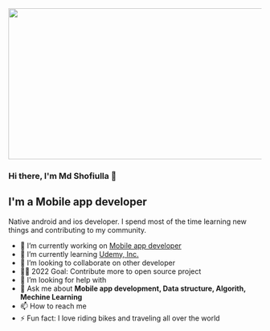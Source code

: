 <div align="center">
  <img src="https://media.giphy.com/media/dWesBcTLavkZuG35MI/giphy.gif" width="600" height="300"/>
</div>
<!--
 <div id="badges">
  <a href="your-linkedin-URL">
    <img src="https://img.shields.io/badge/LinkedIn-blue?style=for-the-badge&logo=linkedin&logoColor=white" alt="LinkedIn Badge"/>
  </a>
  <a href="https://stackoverflow.com/users/9158688/md-shofiulla">
    <img src="https://img.shields.io/badge/YouTube-red?style=for-the-badge&logo=youtube&logoColor=white" alt="Youtube Badge"/>
  </a>
  <a href="your-twitter-URL">
    <img src="https://img.shields.io/badge/Twitter-blue?style=for-the-badge&logo=twitter&logoColor=white" alt="Twitter Badge"/>
  </a>
<img src="https://komarev.com/ghpvc/?username=shofiq301&style=flat-square&color=blue" alt=""/>

</div>
--!>
<img src="https://komarev.com/ghpvc/?username=shofiq301&style=flat-square&color=blue" alt=""/>

### Hi there, I'm Md Shofiulla :handshake:

## I'm a Mobile app developer
Native android and ios developer. I spend most of the time learning new things and contributing to my community. 

- 🔭 I’m currently working on [Mobile app developer](https://iotait.tech/) 
- 🌱 I’m currently learning [Udemy, Inc.](https://www.udemy.com/course/android-architecture-componentsmvvm-with-dagger-retrofit/?src=sac&kw=Complete+android+jetpack)
- 👯 I’m looking to collaborate on other developer
- :technologist: 2022 Goal: Contribute more to open source project
- 🤔 I’m looking for help with 
- 💬 Ask me about **Mobile app development, Data structure, Algorith, Mechine Learning** 
- 📫 How to reach me
- ⚡ Fun fact: I love riding bikes and traveling all over the world


